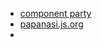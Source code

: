 - [component party](https://component-party.dev/)
- [papanasi.js.org](https://papanasi.js.org/?path=/story/%F0%9F%93%97documentation-introduction--page)
- 